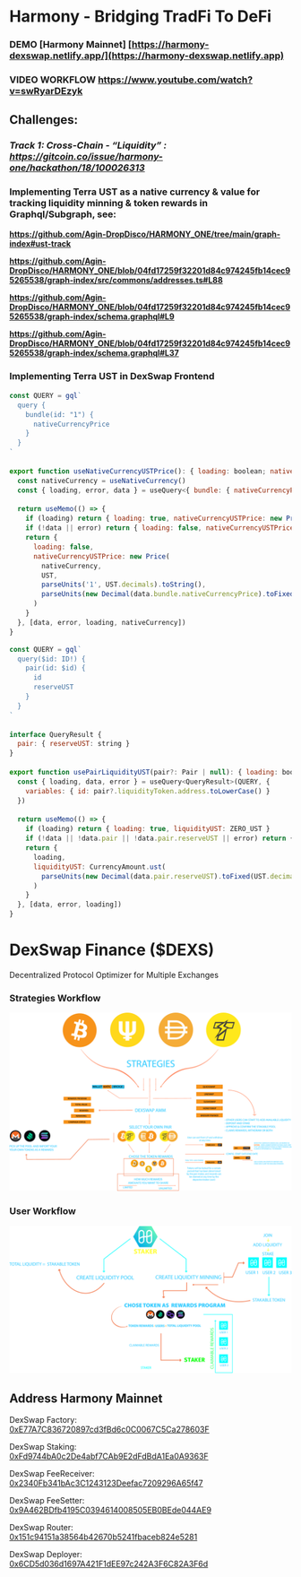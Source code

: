 
# **Harmony - Bridging TradFi To DeFi**


### **DEMO [Harmony Mainnet]** **[https://harmony-dexswap.netlify.app/](https://harmony-dexswap.netlify.app)**

### **VIDEO WORKFLOW** **https://www.youtube.com/watch?v=swRyarDEzyk**


## Challenges: 

### *Track 1: Cross-Chain - “Liquidity” : https://gitcoin.co/issue/harmony-one/hackathon/18/100026313*

### Implementing  Terra UST as a native currency & value for tracking liquidity minning & token rewards in Graphql/Subgraph, see:

**https://github.com/Agin-DropDisco/HARMONY_ONE/tree/main/graph-index#ust-track**

**https://github.com/Agin-DropDisco/HARMONY_ONE/blob/04fd17259f32201d84c974245fb14cec95265538/graph-index/src/commons/addresses.ts#L88**

**https://github.com/Agin-DropDisco/HARMONY_ONE/blob/04fd17259f32201d84c974245fb14cec95265538/graph-index/schema.graphql#L9**
 
**https://github.com/Agin-DropDisco/HARMONY_ONE/blob/04fd17259f32201d84c974245fb14cec95265538/graph-index/schema.graphql#L37**

### Implementing Terra UST in DexSwap Frontend

```jsx
const QUERY = gql`
  query {
    bundle(id: "1") {
      nativeCurrencyPrice
    }
  }
`

export function useNativeCurrencyUSTPrice(): { loading: boolean; nativeCurrencyUSTPrice: Price } {
  const nativeCurrency = useNativeCurrency()
  const { loading, error, data } = useQuery<{ bundle: { nativeCurrencyPrice: string } }>(QUERY)

  return useMemo(() => {
    if (loading) return { loading: true, nativeCurrencyUSTPrice: new Price(nativeCurrency, UST, '1', '0') }
    if (!data || error) return { loading: false, nativeCurrencyUSTPrice: new Price(nativeCurrency, UST, '1', '0') }
    return {
      loading: false,
      nativeCurrencyUSTPrice: new Price(
        nativeCurrency,
        UST,
        parseUnits('1', UST.decimals).toString(),
        parseUnits(new Decimal(data.bundle.nativeCurrencyPrice).toFixed(18), UST.decimals).toString()
      )
    }
  }, [data, error, loading, nativeCurrency])
}
```

```jsx
const QUERY = gql`
  query($id: ID!) {
    pair(id: $id) {
      id
      reserveUST
    }
  }
`

interface QueryResult {
  pair: { reserveUST: string }
}

export function usePairLiquidityUST(pair?: Pair | null): { loading: boolean; liquidityUST: CurrencyAmount } {
  const { loading, data, error } = useQuery<QueryResult>(QUERY, {
    variables: { id: pair?.liquidityToken.address.toLowerCase() }
  })

  return useMemo(() => {
    if (loading) return { loading: true, liquidityUST: ZERO_UST }
    if (!data || !data.pair || !data.pair.reserveUST || error) return { loading, liquidityUST: ZERO_UST }
    return {
      loading,
      liquidityUST: CurrencyAmount.ust(
        parseUnits(new Decimal(data.pair.reserveUST).toFixed(UST.decimals), UST.decimals).toString()
      )
    }
  }, [data, error, loading])
}
```


# DexSwap Finance ($DEXS)

Decentralized Protocol Optimizer for Multiple Exchanges


### Strategies Workflow
<p align="center">
 <img src="./DATA-DIAGRAM.png">
 </P>

### User Workflow
<p align="center">
 <img src="./flow_staker@2x.png">
 </p>
 


## Address Harmony Mainnet

DexSwap Factory:  
[0xE77A7C836720897cd3fBd6c0C0067C5Ca278603F](https://explorer.harmony.one/address/0xE77A7C836720897cd3fBd6c0C0067C5Ca278603F)


DexSwap Staking:  
[0xFd9744bA0c2De4abf7CAb9E2dFdBdA1Ea0A9363F](https://explorer.harmony.one/address/0xFd9744bA0c2De4abf7CAb9E2dFdBdA1Ea0A9363F)


DexSwap FeeReceiver:  
[0x2340Fb341bAc3C1243123Deefac7209296A65f47](https://explorer.harmony.one/address/0x2340Fb341bAc3C1243123Deefac7209296A65f47)


DexSwap FeeSetter:  
[0x9A462BDfb4195C0394614008505EB0BEde044AE9](https://explorer.harmony.one/address/0x9A462BDfb4195C0394614008505EB0BEde044AE9)


DexSwap Router:  
[0x151c94151a38564b42670b5241fbaceb824e5281](https://explorer.harmony.one/address/0x151c94151a38564b42670b5241fbaceb824e5281)


DexSwap Deployer:  
[0x6CD5d036d1697A421F1dEE97c242A3F6C82A3F6d](https://explorer.harmony.one/address/0x6CD5d036d1697A421F1dEE97c242A3F6C82A3F6d)

